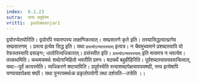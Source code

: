 ```yaml
---
index:  6.1.23
sutra:  स्त्यः प्रपूर्वस्य
vritti:  padamanjari
---
```


द्वयोरप्येतयोरिति। द्वयोरपि स्यारुपस्य लाक्षणिकत्वात्। सम्प्रसारणे कृते इति। तस्यासिद्धत्वात्प्रागेव सम्प्रसारणम् ।
	प्रस्त्य इत्येव सिद्ध इति। यथा `प्रस्त्योऽन्यतरस्याम्` इत्यत्र। न चैवमुच्यमाने प्रशब्दस्यापि यो रेफस्तस्यापि प्रसङ्गः; धातोरित्यधिकारात्। प्रसंस्तीत इति। `प्रस्त्योऽन्यतरस्याम्` इति मत्वमत्र न भवत्येव। तत्कथमिति। कथमयमर्थः शब्देनाभिहितो भवतीति प्रश्नः। षठ्यर्थे बहुव्रीहिरिति। पूर्वशब्दस्यावयववाचित्वात्, यथा--पूर्वं कायस्येति। व्यधिकरणे षष्ट्याविति। प्रपूर्वस्येति स्त्याशब्दापेक्षयावयवष्ष्ठी, स्त्य इत्येषापि यणवयवापेक्ष्या षष्ठी। यथा पुनरयमर्थःक प्रकृतोपयोगी तथा दर्शयति--तत्रेति ।।

